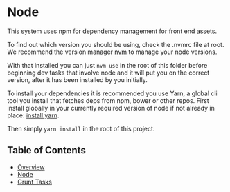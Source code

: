 # Node

This system uses npm for dependency management for front end assets. 

To find out which version you should be using, check the .nvmrc file at root. We recommend the version manager [nvm](https://github.com/creationix/nvm) to manage your node versions.
 
 With that installed you can just `nvm use` in the root of this folder before beginning dev tasks that involve node and it will put you on the correct version, after it has been installed by you initially.
 
To install your dependencies it is recommended you use Yarn, a global cli tool you install that fetches deps from npm, bower or other repos. First install globally in your currently required version of node if not already in place: [install yarn](https://yarnpkg.com/en/docs/install).

Then simply `yarn install` in the root of this project.
 
 ## Table of Contents
 
 * [Overview](/docs/build/README.md)
 * [Node](/docs/build/node.md)
 * [Grunt Tasks](/docs/build/grunt.md)
